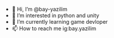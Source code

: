 - 👋 Hi, I’m @bay-yazilim
- 👀 I’m interested in python and unity 
- 🌱 I’m currently learning game devloper
- 📫 How to reach me ig:bay.yazilim

<!---
bay-yazilim/bay-yazilim is a ✨ special ✨ repository because its `README.md` (this file) appears on your GitHub profile.
You can click the Preview link to take a look at your changes.
--->

